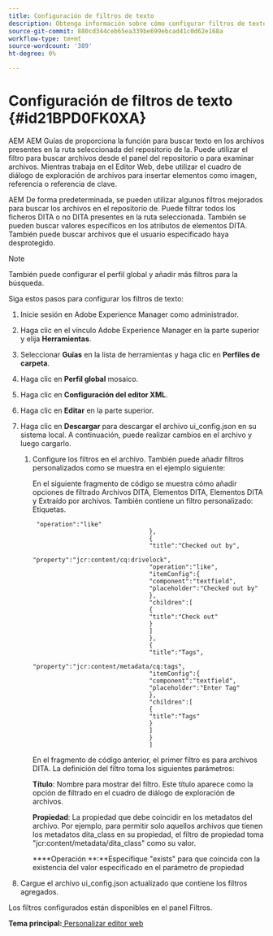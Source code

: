 ```yaml
---
title: Configuración de filtros de texto
description: Obtenga información sobre cómo configurar filtros de texto
source-git-commit: 880cd344ceb65ea339be699ebcad41c0d62e168a
workflow-type: tm+mt
source-wordcount: '389'
ht-degree: 0%

---
```


# Configuración de filtros de texto {#id21BPD0FK0XA}

AEM AEM Guías de proporciona la función para buscar texto en los archivos presentes en la ruta seleccionada del repositorio de la. Puede utilizar el filtro para buscar archivos desde el panel del repositorio o para examinar archivos. Mientras trabaja en el Editor Web, debe utilizar el cuadro de diálogo de exploración de archivos para insertar elementos como imagen, referencia o referencia de clave.

AEM De forma predeterminada, se pueden utilizar algunos filtros mejorados para buscar los archivos en el repositorio de. Puede filtrar todos los ficheros DITA o no DITA presentes en la ruta seleccionada. También se pueden buscar valores específicos en los atributos de elementos DITA. También puede buscar archivos que el usuario especificado haya desprotegido.

>[!NOTE]
>
> También puede configurar el perfil global y añadir más filtros para la búsqueda.

Siga estos pasos para configurar los filtros de texto:

1. Inicie sesión en Adobe Experience Manager como administrador.
1. Haga clic en el vínculo Adobe Experience Manager en la parte superior y elija **Herramientas**.
1. Seleccionar **Guías** en la lista de herramientas y haga clic en **Perfiles de carpeta**.
1. Haga clic en **Perfil global** mosaico.
1. Haga clic en **Configuración del editor XML**.
1. Haga clic en **Editar** en la parte superior.
1. Haga clic en **Descargar** para descargar el archivo ui\_config.json en su sistema local. A continuación, puede realizar cambios en el archivo y luego cargarlo.
   1. Configure los filtros en el archivo. También puede añadir filtros personalizados como se muestra en el ejemplo siguiente:

      En el siguiente fragmento de código se muestra cómo añadir opciones de filtrado Archivos DITA, Elementos DITA, Elementos DITA y Extraído por archivos. También contiene un filtro personalizado: Etiquetas.

      ```
       "operation":"like"
                                      },
                                      {
                                      "title":"Checked out by",
                                      "property":"jcr:content/cq:drivelock",
                                      "operation":"like",
                                      "itemConfig":{
                                      "component":"textfield",
                                      "placeholder":"Checked out by"
                                      },
                                      "children":[
                                      {
                                      "title":"Check out"
                                      }
                                      ]
                                      },
                                      {
                                      "title":"Tags",
                                      "property":"jcr:content/metadata/cq:tags",
                                      "itemConfig":{
                                      "component":"textfield",
                                      "placeholder":"Enter Tag"
                                      },
                                      "children":[
                                      {
                                      "title":"Tags"
                                      }
                                      ]
                                      }
                                      ]
      ```

      En el fragmento de código anterior, el primer filtro es para archivos DITA. La definición del filtro toma los siguientes parámetros:

      ****Título****: Nombre para mostrar del filtro. Este título aparece como la opción de filtrado en el cuadro de diálogo de exploración de archivos.

      ****Propiedad****: La propiedad que debe coincidir en los metadatos del archivo. Por ejemplo, para permitir solo aquellos archivos que tienen los metadatos dita\_class en su propiedad, el filtro de propiedad toma &quot;jcr:content/metadata/dita\_class&quot; como su valor.

      ****Operación **:**Especifique &quot;exists&quot; para que coincida con la existencia del valor especificado en el parámetro de propiedad

1. Cargue el archivo ui\_config.json actualizado que contiene los filtros agregados.

Los filtros configurados están disponibles en el panel Filtros.

**Tema principal:**[ Personalizar editor web](conf-web-editor.md)
